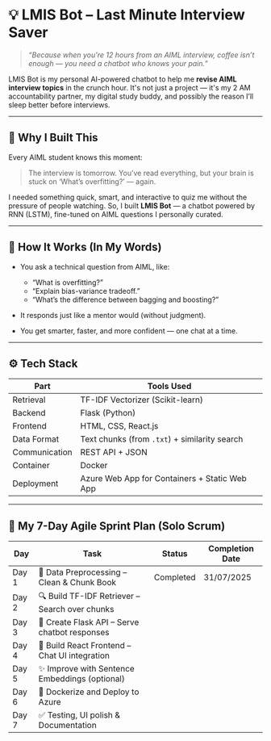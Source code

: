 # 💡 LMIS Bot – Last Minute Interview Saver

> *“Because when you're 12 hours from an AIML interview, coffee isn’t enough — you need a chatbot who knows your pain.”*

LMIS Bot is my personal AI-powered chatbot to help me **revise AIML interview topics** in the crunch hour. It's not just a project — it's my 2 AM accountability partner, my digital study buddy, and possibly the reason I’ll sleep better before interviews.

---

## 🚀 Why I Built This

Every AIML student knows this moment:
> The interview is tomorrow. You’ve read everything, but your brain is stuck on ‘What’s overfitting?’ — again.

I needed something quick, smart, and interactive to quiz me without the pressure of people watching. So, I built **LMIS Bot** — a chatbot powered by RNN (LSTM), fine-tuned on AIML questions I personally curated.

---

## 🧠 How It Works (In My Words)

- You ask a technical question from AIML, like:
  - “What is overfitting?”
  - “Explain bias-variance tradeoff.”
  - “What’s the difference between bagging and boosting?”

- It responds just like a mentor would (without judgment).

- You get smarter, faster, and more confident — one chat at a time.

---

## ⚙️ Tech Stack

| Part          | Tools Used                                    |
| ------------- | --------------------------------------------- |
| Retrieval     | TF-IDF Vectorizer (Scikit-learn)              |
| Backend       | Flask (Python)                                |
| Frontend      | HTML, CSS, React.js                           |
| Data Format   | Text chunks (from `.txt`) + similarity search |
| Communication | REST API + JSON                               |
| Container     | Docker                                        |
| Deployment    | Azure Web App for Containers + Static Web App |


---

## 📆 My 7-Day Agile Sprint Plan (Solo Scrum)


| Day | Task | Status | Completion Date |
|-----|------|--------|-----------------|
| Day 1 | 📖 Data Preprocessing – Clean & Chunk Book | Completed | 31/07/2025 |
| Day 2 | 🔍 Build TF-IDF Retriever – Search over chunks |  |  |
| Day 3 | 🧠 Create Flask API – Serve chatbot responses |  |  |
| Day 4 | 💬 Build React Frontend – Chat UI integration |  |  |
| Day 5 | ✨ Improve with Sentence Embeddings (optional) |  |  |
| Day 6 | 🐳 Dockerize and Deploy to Azure |  |  |
| Day 7 | ✅ Testing, UI polish & Documentation |  |  |